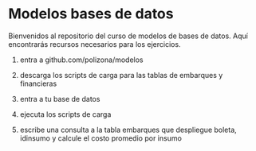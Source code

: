 # Modelos bases de datos
Bienvenidos al repositorio del curso de modelos de bases de datos. Aquí encontrarás recursos necesarios para los ejercicios.

1. entra a github.com/polizona/modelos

2. descarga los scripts de carga para las tablas de embarques y financieras

3. entra a tu base de datos

4. ejecuta los scripts de carga

5. escribe una consulta a la tabla embarques que despliegue boleta, idinsumo y calcule el costo promedio por insumo 
